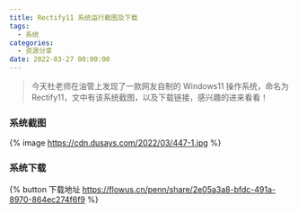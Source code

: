 ```yaml
---
title: Rectify11 系统运行截图及下载
tags:
  - 系统
categories:
  - 资源分享
date: 2022-03-27 00:00:00
---
```


> 今天杜老师在油管上发现了一款网友自制的 Windows11 操作系统，命名为 Rectify11，文中有该系统截图，以及下载链接，感兴趣的进来看看！

<!-- more -->

### 系统截图

{% image https://cdn.dusays.com/2022/03/447-1.jpg %}

### 系统下载

{% button 下载地址 https://flowus.cn/penn/share/2e05a3a8-bfdc-491a-8970-864ec274f6f9 %}
